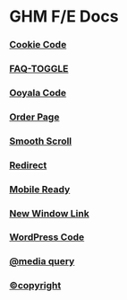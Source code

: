 # GHM F/E Docs


### [Cookie Code](/cookie.md)
### [FAQ-TOGGLE](/ooyala.md)
### [Ooyala Code](/ooyala.md)
### [Order Page](/orderPage.md)
### [Smooth Scroll](/smoothScroll.md)
### [Redirect](/redirect.md)
### [Mobile Ready](/mobile-ready.md)
### [New Window Link](/small-window.md)
### [WordPress Code](/wp-code.md)
### [@media query](/media-query.md)
### [©copyright](/copyright.md)
